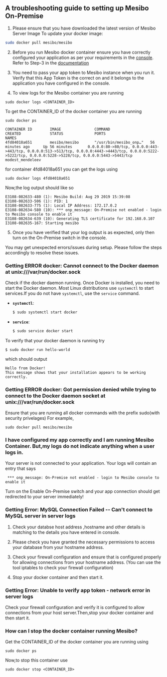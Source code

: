 ## A troubleshooting guide to setting up Mesibo On-Premise

1. Please ensure that you have downloaded the latest version of 
Mesibo Server Image
To update your docker image:
```bash
sudo docker pull mesibo/mesibo
```
2. Before you run Mesibo docker container ensure you have correctly configured your application as per your requirements in the [console](https://mesibo.com/console). Refer to Step-3 in the [documentation](mesibo-on-premise-link)
 
3. You need to pass your app token to Mesibo instance when you run it. Verify that this App Token is the correct on and it belongs to the application you have configured in the console.

4. To view logs for the Mesibo container you are running

```
sudo docker logs <CONTAINER_ID>
```
To get the CONTAINER_ID of the docker container you are running 
```
sudo docker ps
```

```
CONTAINER ID        IMAGE               COMMAND                  CREATED             STATUS              PORTS                                                                                                                                                            NAMES
4fd84018a651        mesibo/mesibo       "/usr/bin/mesibo_onp…"   56 minutes ago      Up 56 minutes       0.0.0.0:80->80/tcp, 0.0.0.0:443->443/tcp, 0.0.0.0:513->513/tcp, 0.0.0.0:4443->4443/tcp, 0.0.0.0:5222->5222/tcp, 0.0.0.0:5228->5228/tcp, 0.0.0.0:5443->5443/tcp   modest_mendeleev

```
for container 4fd84018a651 you can get the logs using

```
sudo docker logs 4fd84018a651 
```

Now,the log output should like so
```
E3108-082633-480 (1): Mesibo Build: Aug 29 2019 15:39:08
E3108-082633-506 (1): PID: 1
E3108-082633-775 (1): Local IP Address: 172.17.0.2
E3108-082634-580 (10): *** onp_message: On-Premise not enabled - login to Mesibo console to enable it
E3108-082634-639 (10): Generating TLS certificate for 192.168.0.107
I3108-082635-167: Starting mesibo

```

5. Once you have verified that your log output is as expected, only then turn on the On-Premise switch in the console.


You may get unexpected errors/issues during setup. Please follow the steps accordingly to resolve these issues.

### Getting ERROR docker: Cannot connect to the Docker daemon at unix:///var/run/docker.sock

Check if the docker daemon running. 
Once Docker is installed, you need to start the Docker daemon. Most Linux distributions use `systemctl` to start services.If you do not have `systemctl`, use the `service` command.

- **`systemctl`**:

  ```bash
  $ sudo systemctl start docker
  ```

- **`service`**:

  ```bash
  $ sudo service docker start

To verify that your docker daemon is running try
```
$ sudo docker run hello-world
```
which should output
```
Hello from Docker!
This message shows that your installation appears to be working correctly.

```

### Getting ERROR docker: Got permission denied while trying to connect to the Docker daemon socket at unix:///var/run/docker.sock
Ensure that you are running all docker commands with the prefix sudo(with security privelages)
For example,
```
sudo docker pull mesibo/mesibo
```

### I have configured my app correctly and I am running Mesibo Container. But,my logs do not indicate anything when a user logs in.
Your server is not connected to your application. Your logs will contain an entry that says
```
 *** onp_message: On-Premise not enabled - login to Mesibo console to enable it
```
Turn on the Enable On-Premise switch and your app connection should get redirected to your server immediately!


### Getting Error: MySQL Connection Failed -- Can't connect to MySQL server in server logs 
1. Check your databse host address ,hostname and other details is matching to the details you have entered in console.

2. Please check you have granted the necessary permissions to access your database from your hostname address.

3. Check your firewall configuration and ensure that is configured properly for allowing connections from your hostname address. (You can use the tool iptables to check your firewall configuration)

4. Stop your docker container and then start it.

### Getting Error: Unable to verify app token - network error in server logs
Check your firewall configuration and verify it is configured to allow connections from your host server.Then,stop your docker container and then start it.

### How can I stop the docker container running Mesibo?
Get the CONTAINER_ID of the docker container you are running using
```
sudo docker ps
```
Now,to stop this container use
```
sudo docker stop <CONTAINER_ID>
```


